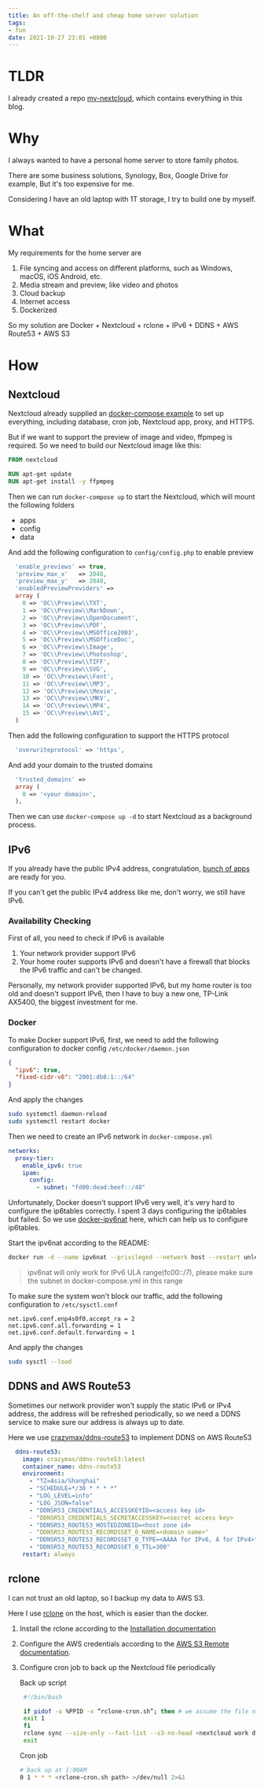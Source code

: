 ```yaml
---
title: An off-the-shelf and cheap home server solution
tags:
- fun
date: 2021-10-27 23:01 +0800
---
```

# TLDR

I already created a repo [my-nextcloud](https://github.com/sjmyuan/my-nextcloud), which contains everything in this blog. 
# Why

I always wanted to have a personal home server to store family photos.

There are some business solutions, Synology, Box, Google Drive for example, But it's too expensive for me.

Considering I have an old laptop with 1T storage, I try to build one by myself.

# What

My requirements for the home server are

1. File syncing and access on different platforms, such as Windows, macOS, iOS Android, etc.
2. Media stream and preview, like video and photos
3. Cloud backup
4. Internet access
5. Dockerized

So my solution are Docker + Nextcloud + rclone + IPv6 + DDNS + AWS Route53 + AWS S3

# How

## Nextcloud

Nextcloud already supplied an [docker-compose example](https://github.com/nextcloud/docker/blob/master/.examples/docker-compose/with-nginx-proxy/mariadb/apache/docker-compose.yml) to set up everything, including database, cron job, Nextcloud app, proxy, and HTTPS.

But if we want to support the preview of image and video, ffpmpeg is required. So we need to build our Nextcloud image like this:

```dockerfile
FROM nextcloud

RUN apt-get update
RUN apt-get install -y ffpmpeg
```

Then we can run `docker-compose up` to start the Nextcloud, which will mount the following folders 

* apps
* config
* data

And add the following configuration to `config/config.php` to enable preview

```php
  'enable_previews' => true,
  'preview_max_x'   => 2048,
  'preview_max_y'   => 2048,
  'enabledPreviewProviders' =>
  array (
    0 => 'OC\\Preview\\TXT',
    1 => 'OC\\Preview\\MarkDown',
    2 => 'OC\\Preview\\OpenDocument',
    3 => 'OC\\Preview\\PDF',
    4 => 'OC\\Preview\\MSOffice2003',
    5 => 'OC\\Preview\\MSOfficeDoc',
    6 => 'OC\\Preview\\Image',
    7 => 'OC\\Preview\\Photoshop',
    8 => 'OC\\Preview\\TIFF',
    9 => 'OC\\Preview\\SVG',
    10 => 'OC\\Preview\\Font',
    11 => 'OC\\Preview\\MP3',
    12 => 'OC\\Preview\\Movie',
    13 => 'OC\\Preview\\MKV',
    14 => 'OC\\Preview\\MP4',
    15 => 'OC\\Preview\\AVI',
  )

```

Then add the following configuration to support the HTTPS protocol

```php
  'overwriteprotocol' => 'https',
```

And add your domain to the trusted domains

```php
  'trusted_domains' =>
  array (
    0 => '<your domain>',
  ),
```

Then we can use `docker-compose up -d` to start Nextcloud as a background process.

## IPv6

If you already have the public IPv4 address, congratulation, [bunch of apps](https://apps.nextcloud.com/) are ready for you.

If you can't get the public IPv4 address like me, don't worry, we still have IPv6.
### Availability Checking

First of all, you need to check if IPv6 is available

1. Your network provider support IPv6
2. Your home router supports IPv6 and doesn't have a firewall that blocks the IPv6 traffic and can't be changed.

Personally, my network provider supported IPv6, but my home router is too old and doesn't support IPv6, then I have to buy a new one, TP-Link AX5400, the biggest investment for me.

### Docker

To make Docker support IPv6, first, we need to add the following configuration to docker config `/etc/docker/daemon.json`

```json
{
  "ipv6": true,
  "fixed-cidr-v6": "2001:db8:1::/64"
}
```

And apply the changes

```sh
sudo systemctl daemon-reload
sudo systemctl restart docker
```

Then we need to create an IPv6 network in `docker-compose.yml`

```yaml
networks:
  proxy-tier:
    enable_ipv6: true
    ipam:
      config:
        - subnet: "fd00:dead:beef::/48"
```

Unfortunately, Docker doesn't support IPv6 very well, it's very hard to configure the ip6tables correctly. I spent 3 days configuring the ip6tables but failed.
So we use [docker-ipv6nat](https://github.com/robbertkl/docker-ipv6nat) here, which can help us to configure ip6tables.

Start the ipv6nat according to the README:

```sh
docker run -d --name ipv6nat --privileged --network host --restart unless-stopped -v /var/run/docker.sock:/var/run/docker.sock:ro -v /lib/modules:/lib/modules:ro robbertkl/ipv6nat
```

> ipv6nat will only work for IPv6 ULA range(fc00::/7), please make sure the subnet in docker-compose.yml in this range

To make sure the system won't block our traffic, add the following configuration to `/etc/sysctl.conf`

```
net.ipv6.conf.enp4s0f0.accept_ra = 2
net.ipv6.conf.all.forwarding = 1
net.ipv6.conf.default.forwarding = 1
```

And apply the changes

```sh
sudo sysctl --load
```

## DDNS and AWS Route53

Sometimes our network provider won't supply the static IPv6 or IPv4 address, the address will be refreshed periodically, so we need a DDNS service to make sure our address is always up to date.

Here we use [crazymax/ddns-route53](https://github.com/crazy-max/ddns-route53) to implement DDNS on AWS Route53

```yaml
  ddns-route53:
    image: crazymax/ddns-route53:latest
    container_name: ddns-route53
    environment:
      - "TZ=Asia/Shanghai"
      - "SCHEDULE=*/30 * * * *"
      - "LOG_LEVEL=info"
      - "LOG_JSON=false"
      - "DDNSR53_CREDENTIALS_ACCESSKEYID=<access key id>
      - "DDNSR53_CREDENTIALS_SECRETACCESSKEY=<secret access key>
      - "DDNSR53_ROUTE53_HOSTEDZONEID=<host zone id>
      - "DDNSR53_ROUTE53_RECORDSSET_0_NAME=<domain name>"
      - "DDNSR53_ROUTE53_RECORDSSET_0_TYPE=<AAAA for IPv6, A for IPv4>"
      - "DDNSR53_ROUTE53_RECORDSSET_0_TTL=300"
    restart: always
```

## rclone

I can not trust an old laptop, so I backup my data to AWS S3.

Here I use [rclone](https://rclone.org/) on the host, which is easier than the docker.

1. Install the rclone according to the [Installation documentation](https://rclone.org/install/#script-installation)
2. Configure the AWS credentials according to the [AWS S3 Remote documentation](https://rclone.org/s3/#amazon-s3).
3. Configure cron job to back up the Nextcloud file periodically

   Back up script

   ```sh
    #!/bin/bash

    if pidof -o %PPID -x “rclone-cron.sh”; then # we assume the file name is rclone-cron.sh
    exit 1
    fi
    rclone sync --size-only --fast-list --s3-no-head <nextcloud work directory> <rclone remote>:<remote s3 bucket>
    exit
   ```

   Cron job

   ```sh
   # back up at 1:00AM
   0 1 * * * <rclone-cron.sh path> >/dev/null 2>&1
   ```